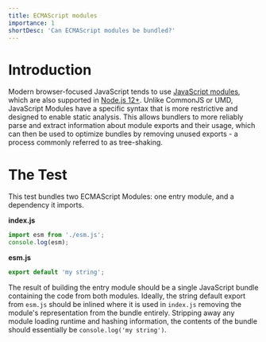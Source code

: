 ```yaml
---
title: ECMAScript modules
importance: 1
shortDesc: 'Can ECMAScript modules be bundled?'
---
```


# Introduction

Modern browser-focused JavaScript tends to use [JavaScript modules](https://developer.mozilla.org/en-US/docs/Web/JavaScript/Guide/Modules), which are also supported in [Node.js 12+](https://nodejs.org/api/esm.html). Unlike CommonJS or UMD, JavaScript Modules have a specific syntax that is more restrictive and designed to enable static analysis. This allows bundlers to more reliably parse and extract information about module exports and their usage, which can then be used to optimize bundles by removing unused exports - a process commonly referred to as tree-shaking.

# The Test

This test bundles two ECMAScript Modules: one entry module, and a dependency it imports.

**index.js**

```js
import esm from './esm.js';
console.log(esm);
```

**esm.js**

```js
export default 'my string';
```

The result of building the entry module should be a single JavaScript bundle containing the code from both modules. Ideally, the string default export from `esm.js` should be inlined where it is used in `index.js` removing the module's representation from the bundle entirely. Stripping away any module loading runtime and hashing information, the contents of the bundle should essentially be `console.log('my string')`.
